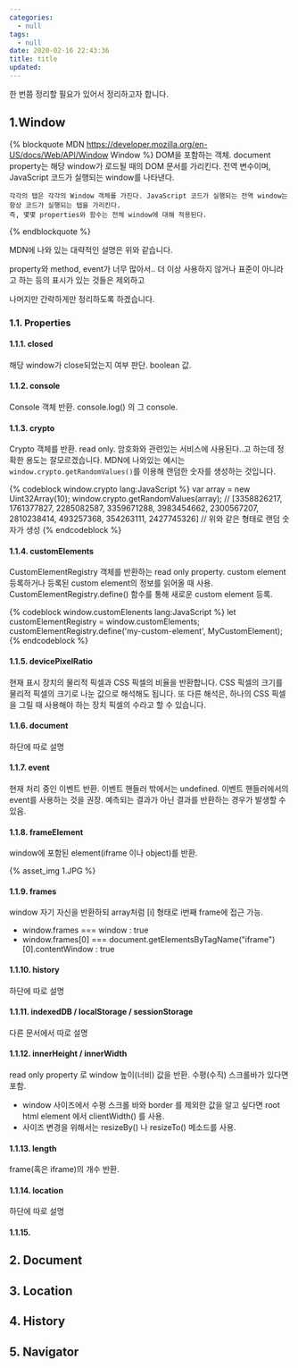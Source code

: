 ```yaml
---
categories:
  - null
tags:
  - null
date: 2020-02-16 22:43:36
title: title
updated:
---
```


한 번쯤 정리할 필요가 있어서 정리하고자 합니다.

## 1.Window

{% blockquote MDN https://developer.mozilla.org/en-US/docs/Web/API/Window Window %}
    DOM을 포함하는 객체. document property는 해당 window가 로드될 때의 DOM 문서를 가리킨다.
    전역 변수이며, JavaScript 코드가 실행되는 window를 나타낸다.
    
    각각의 탭은 각각의 Window 객체를 가진다. JavaScript 코드가 실행되는 전역 window는 항상 코드가 실행되는 탭을 가리킨다.
    즉, 몇몇 properties와 함수는 전체 window에 대해 적용된다.
{% endblockquote %}

MDN에 나와 있는 대략적인 설명은 위와 같습니다.

property와 method, event가 너무 많아서.. 더 이상 사용하지 않거나 표준이 아니라고 하는 등의 표시가 있는 것들은 제외하고

나머지만 간략하게만 정리하도록 하겠습니다.

### 1.1. Properties

#### 1.1.1. closed
해당 window가 close되었는지 여부 판단. boolean 값.

#### 1.1.2. console
Console 객체 반환. console.log() 의 그 console.

#### 1.1.3. crypto
Crypto 객체를 반환. read only. 암호화와 관련있는 서비스에 사용된다..고 하는데 정확한 용도는 잘모르겠습니다.
MDN에 나와있는 예시는 `window.crypto.getRandomValues()`를 이용해 랜덤한 숫자를 생성하는 것입니다.

{% codeblock window.crypto lang:JavaScript %}
    var array = new Uint32Array(10);
    window.crypto.getRandomValues(array);
    // [3358826217, 1761377827, 2285082587, 3359671288, 3983454662, 2300567207, 2810238414, 493257368, 354263111, 2427745326]
    // 위와 같은 형태로 랜덤 숫자가 생성
{% endcodeblock %}

#### 1.1.4. customElements 
CustomElementRegistry 객체를 반환하는 read only property.
custom element 등록하거나 등록된 custom element의 정보를 읽어올 때 사용.
CustomElementRegistry.define() 함수를 통해 새로운 custom element 등록.

{% codeblock window.customElenents lang:JavaScript %}
    let customElementRegistry = window.customElements;
    customElementRegistry.define('my-custom-element', MyCustomElement);
{% endcodeblock %}

#### 1.1.5. devicePixelRatio
현재 표시 장치의 물리적 픽셀과 CSS 픽셀의 비율을 반환합니다. CSS 픽셀의 크기를 물리적 픽셀의 크기로 나눈 값으로 해석해도 됩니다.
또 다른 해석은, 하나의 CSS 픽셀을 그릴 때 사용해야 하는 장치 픽셀의 수라고 할 수 있습니다.

#### 1.1.6. document
하단에 따로 설명

#### 1.1.7. event
현재 처리 중인 이벤트 반환. 이벤트 핸들러 밖에서는 undefined.
이벤트 핸들러에서의 event를 사용하는 것을 권장. 예측되는 결과가 아닌 결과를 반환하는 경우가 발생할 수 있음.

#### 1.1.8. frameElement
window에 포함된 element(iframe 이나 object)를 반환.

{% asset_img 1.JPG %}

#### 1.1.9. frames
window 자기 자신을 반환하되 array처럼 [i] 형태로 i번째 frame에 접근 가능.
- window.frames === window : true
- window.frames[0] === document.getElementsByTagName("iframe")[0].contentWindow : true

#### 1.1.10. history
하단에 따로 설명

#### 1.1.11. indexedDB / localStorage / sessionStorage
다른 문서에서 따로 설명

#### 1.1.12. innerHeight / innerWidth
read only property 로 window 높이(너비) 값을 반환. 수평(수직) 스크롤바가 있다면 포함.
- window 사이즈에서 수평 스크롤 바와 border 를 제외한 값을 알고 싶다면 root html element 에서 clientWidth() 를 사용.
- 사이즈 변경을 위해서는 resizeBy() 나 resizeTo() 메소드를 사용.

#### 1.1.13. length
frame(혹은 iframe)의 개수 반환.

#### 1.1.14. location
하단에 따로 설명

#### 1.1.15. 


## 2. Document
## 3. Location
## 4. History
## 5. Navigator